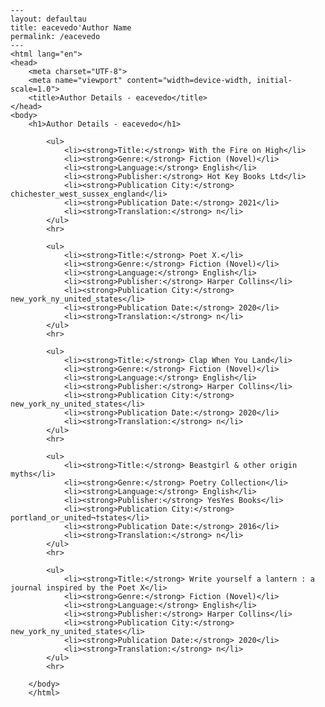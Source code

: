 
    ---
    layout: defaultau
    title: eacevedo'Author Name 
    permalink: /eacevedo
    ---
    <html lang="en">
    <head>
        <meta charset="UTF-8">
        <meta name="viewport" content="width=device-width, initial-scale=1.0">
        <title>Author Details - eacevedo</title>
    </head>
    <body>
        <h1>Author Details - eacevedo</h1>
        
            <ul>
                <li><strong>Title:</strong> With the Fire on High</li>
                <li><strong>Genre:</strong> Fiction (Novel)</li>
                <li><strong>Language:</strong> English</li>
                <li><strong>Publisher:</strong> Hot Key Books Ltd</li>
                <li><strong>Publication City:</strong> chichester_west_sussex_england</li>
                <li><strong>Publication Date:</strong> 2021</li>
                <li><strong>Translation:</strong> n</li>
            </ul>
            <hr>
            
            <ul>
                <li><strong>Title:</strong> Poet X.</li>
                <li><strong>Genre:</strong> Fiction (Novel)</li>
                <li><strong>Language:</strong> English</li>
                <li><strong>Publisher:</strong> Harper Collins</li>
                <li><strong>Publication City:</strong> new_york_ny_united_states</li>
                <li><strong>Publication Date:</strong> 2020</li>
                <li><strong>Translation:</strong> n</li>
            </ul>
            <hr>
            
            <ul>
                <li><strong>Title:</strong> Clap When You Land</li>
                <li><strong>Genre:</strong> Fiction (Novel)</li>
                <li><strong>Language:</strong> English</li>
                <li><strong>Publisher:</strong> Harper Collins</li>
                <li><strong>Publication City:</strong> new_york_ny_united_states</li>
                <li><strong>Publication Date:</strong> 2020</li>
                <li><strong>Translation:</strong> n</li>
            </ul>
            <hr>
            
            <ul>
                <li><strong>Title:</strong> Beastgirl & other origin myths</li>
                <li><strong>Genre:</strong> Poetry Collection</li>
                <li><strong>Language:</strong> English</li>
                <li><strong>Publisher:</strong> YesYes Books</li>
                <li><strong>Publication City:</strong> portland_or_united¬†states</li>
                <li><strong>Publication Date:</strong> 2016</li>
                <li><strong>Translation:</strong> n</li>
            </ul>
            <hr>
            
            <ul>
                <li><strong>Title:</strong> Write yourself a lantern : a journal inspired by the Poet X</li>
                <li><strong>Genre:</strong> Fiction (Novel)</li>
                <li><strong>Language:</strong> English</li>
                <li><strong>Publisher:</strong> Harper Collins</li>
                <li><strong>Publication City:</strong> new_york_ny_united_states</li>
                <li><strong>Publication Date:</strong> 2020</li>
                <li><strong>Translation:</strong> n</li>
            </ul>
            <hr>
            
        </body>
        </html>
        